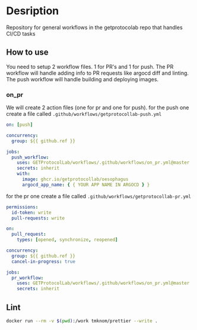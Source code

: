# Desription

Repository for general workflows in the getprotocolab repo that handles CI/CD tasks

## How to use

You need to setup 2 workflow files. 1 for PR's and 1 for push.
The PR workflow will handle adding info to PR requests like argocd diff and linting.
The push workflow will handle building and deploying images.

### on_pr

We will create 2 action files (one for pr and one for push).
for the push one create a file called `.github/workflows/getprotocollab-push.yml`

```yaml
on: [push]

concurrency:
  group: ${{ github.ref }}

jobs:
  push_workflow:
    uses: GETProtocolLab/workflows/.github/workflows/on_pr.yml@master
    secrets: inherit
    with:
      image: ghcr.io/getprotocollab/oesophagus
      argocd_app_name: { { YOUR APP NAME IN ARGOCD } }
```

for the pr one create a file called `.github/workflows/getprotocollab-pr.yml`

```yaml
permissions:
  id-token: write
  pull-requests: write

on:
  pull_request:
    types: [opened, synchronize, reopened]

concurrency:
  group: ${{ github.ref }}
  cancel-in-progress: true

jobs:
  pr_workflow:
    uses: GETProtocolLab/workflows/.github/workflows/on_pr.yml@master
    secrets: inherit
```

## Lint

```bash
docker run --rm -v $(pwd):/work tmknom/prettier --write .
```
